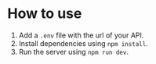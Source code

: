 # How to use
1. Add a `.env` file with the url of your API.
2. Install dependencies using `npm install`.
3. Run the server using `npm run dev`.